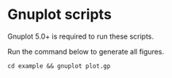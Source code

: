 # Gnuplot scripts

Gnuplot 5.0+ is required to run these scripts.

Run the command below to generate all figures.

```
cd example && gnuplot plot.gp
```

